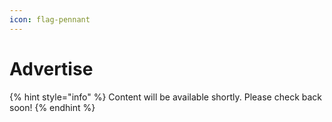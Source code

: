 ```yaml
---
icon: flag-pennant
---
```


# Advertise

{% hint style="info" %}
Content will be available shortly. Please check back soon!
{% endhint %}